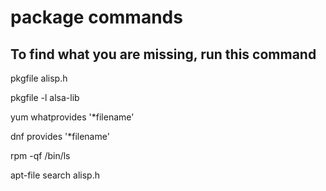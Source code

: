 # package commands
## To find what you are missing, run this command
pkgfile alisp.h

pkgfile -l alsa-lib

yum whatprovides '*filename'

dnf provides '*filename'

rpm -qf /bin/ls

apt-file search alisp.h
